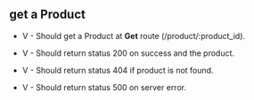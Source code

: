 ## get a Product

- V - Should get a Product at **Get** route (/product/:product_id).

- V - Should return status 200 on success and the product.

- V - Should return status 404 if product is not found.

- V - Should return status 500 on server error.

